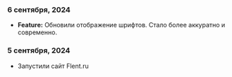 ### 6 сентября, 2024 

- **Feature:** Обновили отображение шрифтов. Стало более аккуратно и современно.

### 5 сентября, 2024 

- Запустили сайт Flent.ru

